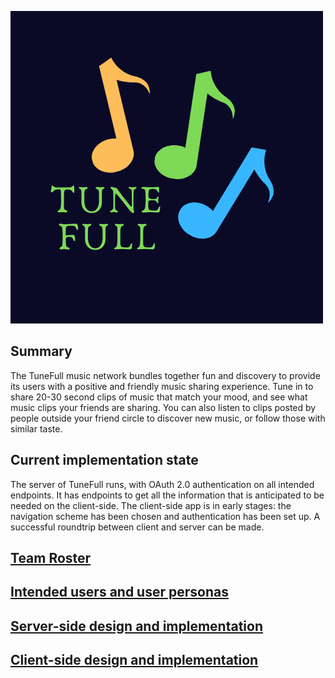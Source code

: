 ![TuneFull](img/tunefull-logo.png)

## Summary

The TuneFull music network bundles together fun and discovery to provide its users with a positive and friendly music sharing experience. Tune in to share 20-30 second clips of music that match your mood, and see what music clips your friends are sharing. You can also listen to clips posted by people outside your friend circle to discover new music, or follow those with similar taste.

## Current implementation state

The server of TuneFull runs, with OAuth 2.0 authentication on all intended endpoints. It has endpoints to get all the information that is anticipated to be needed on the client-side. The client-side app is in early stages: the navigation scheme has been chosen and authentication has been set up. A successful roundtrip between client and server can be made.

## [Team Roster](team-roster.md)

## [Intended users and user personas](intended-users.md)

## [Server-side design and implementation](server-design-implementation.md)

## [Client-side design and implementation](client-design-implementation.md)